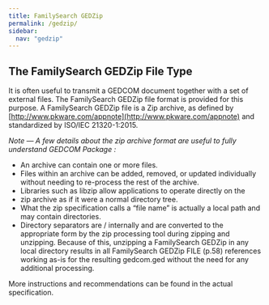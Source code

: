 ```yaml
---
title: FamilySearch GEDZip
permalink: /gedzip/
sidebar:
  nav: "gedzip"
---
```


## The FamilySearch GEDZip File Type

It is often useful to transmit a GEDCOM document together with a set of external
files. The FamilySearch GEDZip file format is provided for this purpose.
A FamilySearch GEDZip file is a Zip archive, as defined by [http://www.pkware.com/appnote](http://www.pkware.com/appnote)
and standardized by ISO/IEC 21320-1:2015.

*Note — A few details about the zip archive format are useful to fully understand GEDCOM Package :*
- An archive can contain one or more files.
- Files within an archive can be added, removed, or updated
individually without needing to re-process the rest of the archive.
- Libraries such as libzip allow applications to operate directly on the
- zip archive as if it were a normal directory tree.
- What the zip specification calls a “file name” is actually a local path
and may contain directories.
- Directory separators are / internally and are converted to the
appropriate form by the zip processing tool during zipping and
unzipping. Because of this, unzipping a FamilySearch GEDZip in any local directory
results in all FamilySearch GEDZip FILE (p.58) references working as-is for the
resulting gedcom.ged without the need for any additional
processing.

More instructions and recommendations can be found in the actual specification.
